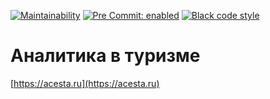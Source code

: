 <!-- ![acesta Analytics for Experts in Tourirm](frontend/static/og/og_acesta.png) -->


[![Maintainability](https://api.codeclimate.com/v1/badges/626c2f88b91f08127430/maintainability)](https://codeclimate.com/github/Fiery-brain/acesta/maintainability)
[![Pre Commit: enabled](https://img.shields.io/badge/pre--commit-enabled-brightgreen?logo=pre-commit&logoColor=white)](https://github.com/pre-commit/pre-commit)
[![Black code style](https://img.shields.io/badge/code%20style-black-000000.svg)](https://github.com/ambv/black)

# Аналитика в туризме

[https://acesta.ru](https://acesta.ru)

